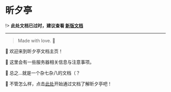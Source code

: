 # 昕夕亭

!> **此处文档已过时，建议查看 [新版文档](/)**

***
> Made with love. 💖 


👋 欢迎来到昕夕亭文档主页！

👀 这里会有一些服务器相关信息与注意事项。

🤔 总之...就是一个杂七杂八的文档（？

🥳 不管怎么样，点击[此处](/v1/simple)开始通过文档了解昕夕亭吧！




